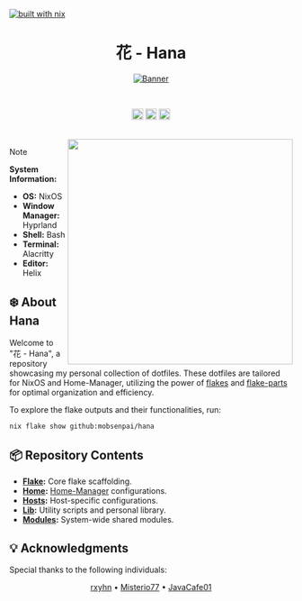 [![built with nix](https://builtwithnix.org/badge.svg)](https://builtwithnix.org)

<h1 align="center">花 - Hana</h1>

<p align="center">
  <a href="#">
    <img src="https://raw.githubusercontent.com/NixOS/nixos-artwork/master/logo/nixos-white.png" title="Banner"/>
  </a>
</p>

<br>

<p align="center">
  <img src="https://github.com/mobsenpai/hana/actions/workflows/flake-check.yml/badge.svg" alt="Workflow Badge" height="20"/>
  <img src="https://github.com/mobsenpai/hana/actions/workflows/fmt.yml/badge.svg" alt="Workflow Bagdge" height="20">
  <img src="https://img.shields.io/github/license/mobsenpai/hana" alt="License Badge"  height="20"/>
</p>

<br>

<img src="https://github.com/mobsenpai/hana/assets/92603465/af165839-acb5-491d-bb0d-ca821587029a" align="right" width="400px">

> [!NOTE]
>
> **System Information:**
>
> - **OS:** NixOS
> - **Window Manager:** Hyprland
> - **Shell:** Bash
> - **Terminal:** Alacritty
> - **Editor:** Helix

## :snowflake: About Hana

Welcome to "花 - Hana", a repository showcasing my personal collection of dotfiles. These dotfiles are tailored for NixOS and Home-Manager, utilizing the power of [flakes](https://nixos.wiki/wiki/Flakes) and [flake-parts](https://github.com/hercules-ci/flake-parts) for optimal organization and efficiency.

To explore the flake outputs and their functionalities, run:

```sh
nix flake show github:mobsenpai/hana
```

## :package: Repository Contents

- **[Flake](../flake):** Core flake scaffolding.
- **[Home](../home):** [Home-Manager](https://github.com/nix-community/home-manager) configurations.
- **[Hosts](../hosts):** Host-specific configurations.
- **[Lib](../lib):** Utility scripts and personal library.
- **[Modules](../modules):** System-wide shared modules.

## :bulb: Acknowledgments

Special thanks to the following individuals:

<p align="center">
  <a href="https://github.com/rxyhn">rxyhn</a> •
  <a href="https://github.com/Misterio77">Misterio77</a> •
  <a href="https://github.com/JavaCafe01">JavaCafe01</a>
</p>
